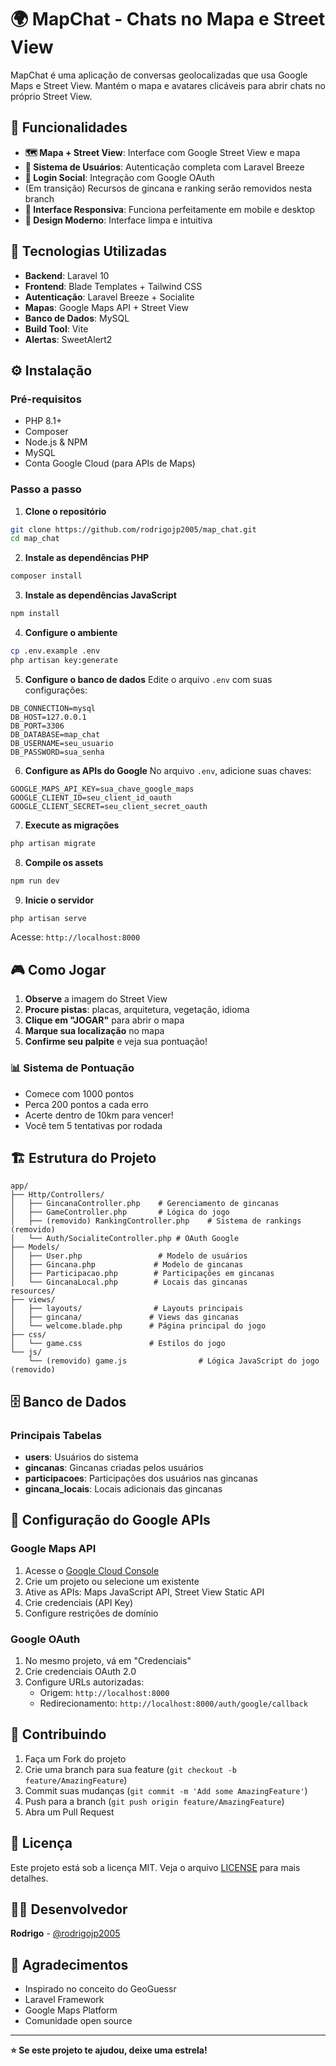 # 🌍 MapChat - Chats no Mapa e Street View

MapChat é uma aplicação de conversas geolocalizadas que usa Google Maps e Street View. Mantém o mapa e avatares clicáveis para abrir chats no próprio Street View.

## 🎯 Funcionalidades

- **🗺️ Mapa + Street View**: Interface com Google Street View e mapa
- **👤 Sistema de Usuários**: Autenticação completa com Laravel Breeze
- **🔑 Login Social**: Integração com Google OAuth
- (Em transição) Recursos de gincana e ranking serão removidos nesta branch
- **📱 Interface Responsiva**: Funciona perfeitamente em mobile e desktop
- **🎨 Design Moderno**: Interface limpa e intuitiva

## 🚀 Tecnologias Utilizadas

- **Backend**: Laravel 10
- **Frontend**: Blade Templates + Tailwind CSS
- **Autenticação**: Laravel Breeze + Socialite
- **Mapas**: Google Maps API + Street View
- **Banco de Dados**: MySQL
- **Build Tool**: Vite
- **Alertas**: SweetAlert2

## ⚙️ Instalação

### Pré-requisitos
- PHP 8.1+
- Composer
- Node.js & NPM
- MySQL
- Conta Google Cloud (para APIs de Maps)

### Passo a passo

1. **Clone o repositório**
```bash
git clone https://github.com/rodrigojp2005/map_chat.git
cd map_chat
```

2. **Instale as dependências PHP**
```bash
composer install
```

3. **Instale as dependências JavaScript**
```bash
npm install
```

4. **Configure o ambiente**
```bash
cp .env.example .env
php artisan key:generate
```

5. **Configure o banco de dados**
Edite o arquivo `.env` com suas configurações:
```env
DB_CONNECTION=mysql
DB_HOST=127.0.0.1
DB_PORT=3306
DB_DATABASE=map_chat
DB_USERNAME=seu_usuario
DB_PASSWORD=sua_senha
```

6. **Configure as APIs do Google**
No arquivo `.env`, adicione suas chaves:
```env
GOOGLE_MAPS_API_KEY=sua_chave_google_maps
GOOGLE_CLIENT_ID=seu_client_id_oauth
GOOGLE_CLIENT_SECRET=seu_client_secret_oauth
```

7. **Execute as migrações**
```bash
php artisan migrate
```

8. **Compile os assets**
```bash
npm run dev
```

9. **Inicie o servidor**
```bash
php artisan serve
```

Acesse: `http://localhost:8000`

## 🎮 Como Jogar

1. **Observe** a imagem do Street View
2. **Procure pistas**: placas, arquitetura, vegetação, idioma
3. **Clique em "JOGAR"** para abrir o mapa
4. **Marque sua localização** no mapa
5. **Confirme seu palpite** e veja sua pontuação!

### 📊 Sistema de Pontuação
- Comece com 1000 pontos
- Perca 200 pontos a cada erro
- Acerte dentro de 10km para vencer!
- Você tem 5 tentativas por rodada

## 🏗️ Estrutura do Projeto

```
app/
├── Http/Controllers/
│   ├── GincanaController.php    # Gerenciamento de gincanas
│   ├── GameController.php       # Lógica do jogo
│   ├── (removido) RankingController.php    # Sistema de rankings (removido)
│   └── Auth/SocialiteController.php # OAuth Google
├── Models/
│   ├── User.php                 # Modelo de usuários
│   ├── Gincana.php             # Modelo de gincanas
│   ├── Participacao.php        # Participações em gincanas
│   └── GincanaLocal.php        # Locais das gincanas
resources/
├── views/
│   ├── layouts/                # Layouts principais
│   ├── gincana/               # Views das gincanas
│   └── welcome.blade.php      # Página principal do jogo
├── css/
│   └── game.css               # Estilos do jogo
└── js/
    └── (removido) game.js                # Lógica JavaScript do jogo (removido)
```

## 🗄️ Banco de Dados

### Principais Tabelas
- **users**: Usuários do sistema
- **gincanas**: Gincanas criadas pelos usuários
- **participacoes**: Participações dos usuários nas gincanas
- **gincana_locais**: Locais adicionais das gincanas

## 🔧 Configuração do Google APIs

### Google Maps API
1. Acesse o [Google Cloud Console](https://console.cloud.google.com/)
2. Crie um projeto ou selecione um existente
3. Ative as APIs: Maps JavaScript API, Street View Static API
4. Crie credenciais (API Key)
5. Configure restrições de domínio

### Google OAuth
1. No mesmo projeto, vá em "Credenciais"
2. Crie credenciais OAuth 2.0
3. Configure URLs autorizadas:
   - Origem: `http://localhost:8000`
   - Redirecionamento: `http://localhost:8000/auth/google/callback`

## 🤝 Contribuindo

1. Faça um Fork do projeto
2. Crie uma branch para sua feature (`git checkout -b feature/AmazingFeature`)
3. Commit suas mudanças (`git commit -m 'Add some AmazingFeature'`)
4. Push para a branch (`git push origin feature/AmazingFeature`)
5. Abra um Pull Request

## 📝 Licença

Este projeto está sob a licença MIT. Veja o arquivo [LICENSE](LICENSE) para mais detalhes.

## 👨‍💻 Desenvolvedor

**Rodrigo** - [@rodrigojp2005](https://github.com/rodrigojp2005)

## 🙏 Agradecimentos

- Inspirado no conceito do GeoGuessr
- Laravel Framework
- Google Maps Platform
- Comunidade open source

---

**⭐ Se este projeto te ajudou, deixe uma estrela!**
